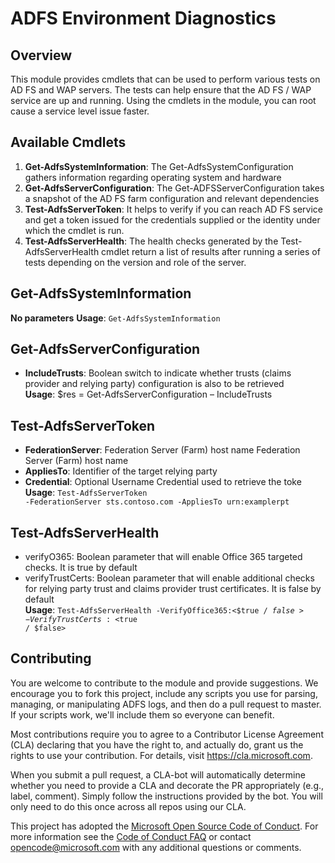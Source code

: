 # ADFS Environment Diagnostics

## Overview

This module provides cmdlets that can be used to perform various tests on AD FS and WAP servers. The tests can help ensure that the AD FS / WAP service are up and running. Using the cmdlets in the module, you can root cause a service level issue faster.

## Available Cmdlets

1. **Get-AdfsSystemInformation**: The Get-AdfsSystemConfiguration gathers information regarding operating system and hardware
2. **Get-AdfsServerConfiguration**: The Get-ADFSServerConfiguration takes a snapshot of the AD FS farm configuration and relevant dependencies
3.  **Test-AdfsServerToken**: It helps to verify if you can reach AD FS service and get a token issued for the credentials supplied or the identity under which the cmdlet is run.
4.  **Test-AdfsServerHealth**: The health checks generated by the Test-AdfsServerHealth cmdlet return a list of results after running a series of tests depending on the version and role of the server.

## Get-AdfsSystemInformation

**No parameters**
**Usage**: <code>Get-AdfsSystemInformation</code>

## Get-AdfsServerConfiguration
* **IncludeTrusts**: Boolean switch to indicate whether trusts (claims provider and relying party) configuration is also to be retrieved<br>
**Usage**: </code>$res = Get-AdfsServerConfiguration – IncludeTrusts</code>

## Test-AdfsServerToken
* **FederationServer**: Federation Server (Farm) host name Federation Server (Farm) host name
* **AppliesTo**: Identifier of the target relying party
* **Credential**: Optional Username Credential used to retrieve the toke<br>
**Usage**: <code>Test-AdfsServerToken -FederationServer sts.contoso.com -AppliesTo urn:examplerpt</code>

## Test-AdfsServerHealth
* verifyO365: Boolean parameter that will enable Office 365 targeted checks. It is true by default
* verifyTrustCerts: Boolean parameter that will enable additional checks for relying party trust and claims provider trust certificates. It is false by default<br>
**Usage**: <code>Test-AdfsServerHealth -VerifyOffice365:<$true / $false> -VerifyTrustCerts:<$true / $false></code>

## Contributing
You are welcome to contribute to the module and provide suggestions. We encourage you to fork this project, include any scripts you 
use for parsing, managing, or manipulating ADFS logs, and then do a pull request to master. If your scripts work, 
we'll include them so everyone can benefit. 

Most contributions require you to agree to a Contributor License Agreement (CLA) declaring that you have the 
right to, and actually do, grant us the rights to use your contribution. For details, visit https://cla.microsoft.com.

When you submit a pull request, a CLA-bot will automatically determine whether you need to provide
a CLA and decorate the PR appropriately (e.g., label, comment). Simply follow the instructions
provided by the bot. You will only need to do this once across all repos using our CLA.

This project has adopted the [Microsoft Open Source Code of Conduct](https://opensource.microsoft.com/codeofconduct/).
For more information see the [Code of Conduct FAQ](https://opensource.microsoft.com/codeofconduct/faq/) or
contact [opencode@microsoft.com](mailto:opencode@microsoft.com) with any additional questions or comments.


